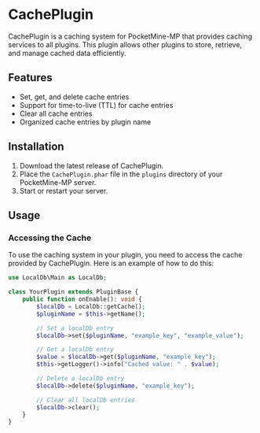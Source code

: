 # CachePlugin

CachePlugin is a caching system for PocketMine-MP that provides caching services to all plugins. This plugin allows other plugins to store, retrieve, and manage cached data efficiently.

## Features

- Set, get, and delete cache entries
- Support for time-to-live (TTL) for cache entries
- Clear all cache entries
- Organized cache entries by plugin name

## Installation

1. Download the latest release of CachePlugin.
2. Place the `CachePlugin.phar` file in the `plugins` directory of your PocketMine-MP server.
3. Start or restart your server.

## Usage

### Accessing the Cache

To use the caching system in your plugin, you need to access the cache provided by CachePlugin. Here is an example of how to do this:

```php
use LocalDb\Main as LocalDb;

class YourPlugin extends PluginBase {
    public function onEnable(): void {
        $localDb = LocalDb::getCache();
        $pluginName = $this->getName();

        // Set a localDb entry
        $localDb->set($pluginName, "example_key", "example_value");

        // Get a localDb entry
        $value = $localDb->get($pluginName, "example_key");
        $this->getLogger()->info("Cached value: " . $value);

        // Delete a localDb entry
        $localDb->delete($pluginName, "example_key");

        // Clear all localDb entries
        $localDb->clear();
    }
}